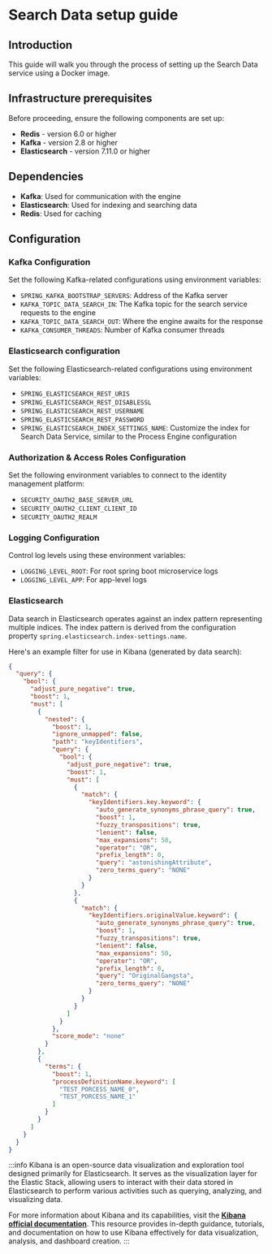 # Search Data setup guide

## Introduction

This guide will walk you through the process of setting up the Search Data service using a Docker image.

## Infrastructure prerequisites

Before proceeding, ensure the following components are set up:

* **Redis** - version 6.0 or higher 
* **Kafka** - version 2.8 or higher
* **Elasticsearch** - version 7.11.0 or higher

## Dependencies

* **Kafka**: Used for communication with the engine
* **Elasticsearch**: Used for indexing and searching data
* **Redis**: Used for caching

## Configuration

### Kafka Configuration

Set the following Kafka-related configurations using environment variables:

* `SPRING_KAFKA_BOOTSTRAP_SERVERS`: Address of the Kafka server
* `KAFKA_TOPIC_DATA_SEARCH_IN`: The Kafka topic for the search service requests to the engine
* `KAFKA_TOPIC_DATA_SEARCH_OUT`: Where the engine awaits for the response
* `KAFKA_CONSUMER_THREADS`: Number of Kafka consumer threads

### Elasticsearch configuration

Set the following Elasticsearch-related configurations using environment variables:

* `SPRING_ELASTICSEARCH_REST_URIS` 
* `SPRING_ELASTICSEARCH_REST_DISABLESSL` 
* `SPRING_ELASTICSEARCH_REST_USERNAME`
* `SPRING_ELASTICSEARCH_REST_PASSWORD`
* `SPRING_ELASTICSEARCH_INDEX_SETTINGS_NAME`: Customize the index for Search Data Service, similar to the Process Engine configuration


### Authorization & Access Roles Configuration

Set the following environment variables to connect to the identity management platform:

* `SECURITY_OAUTH2_BASE_SERVER_URL`
* `SECURITY_OAUTH2_CLIENT_CLIENT_ID`
* `SECURITY_OAUTH2_REALM`

### Logging Configuration

Control log levels using these environment variables:

* `LOGGING_LEVEL_ROOT`: For root spring boot microservice logs
* `LOGGING_LEVEL_APP`: For app-level logs

### Elasticsearch 

Data search in Elasticsearch operates against an index pattern representing multiple indices. The index pattern is derived from the configuration property `spring.elasticsearch.index-settings.name`.

Here's an example filter for use in Kibana (generated by data search):

```json
{
  "query": {
    "bool": {
      "adjust_pure_negative": true,
      "boost": 1,
      "must": [
        {
          "nested": {
            "boost": 1,
            "ignore_unmapped": false,
            "path": "keyIdentifiers",
            "query": {
              "bool": {
                "adjust_pure_negative": true,
                "boost": 1,
                "must": [
                  {
                    "match": {
                      "keyIdentifiers.key.keyword": {
                        "auto_generate_synonyms_phrase_query": true,
                        "boost": 1,
                        "fuzzy_transpositions": true,
                        "lenient": false,
                        "max_expansions": 50,
                        "operator": "OR",
                        "prefix_length": 0,
                        "query": "astonishingAttribute",
                        "zero_terms_query": "NONE"
                      }
                    }
                  },
                  {
                    "match": {
                      "keyIdentifiers.originalValue.keyword": {
                        "auto_generate_synonyms_phrase_query": true,
                        "boost": 1,
                        "fuzzy_transpositions": true,
                        "lenient": false,
                        "max_expansions": 50,
                        "operator": "OR",
                        "prefix_length": 0,
                        "query": "OriginalGangsta",
                        "zero_terms_query": "NONE"
                      }
                    }
                  }
                ]
              }
            },
            "score_mode": "none"
          }
        },
        {
          "terms": {
            "boost": 1,
            "processDefinitionName.keyword": [
              "TEST_PORCESS_NAME_0",
              "TEST_PORCESS_NAME_1"
            ]
          }
        }
      ]
    }
  }
}
```
:::info
Kibana is an open-source data visualization and exploration tool designed primarily for Elasticsearch. It serves as the visualization layer for the Elastic Stack, allowing users to interact with their data stored in Elasticsearch to perform various activities such as querying, analyzing, and visualizing data.

For more information about Kibana and its capabilities, visit the [<u>**Kibana official documentation**</u>](https://www.elastic.co/guide/en/kibana/current/index.html). This resource provides in-depth guidance, tutorials, and documentation on how to use Kibana effectively for data visualization, analysis, and dashboard creation.
::: 
